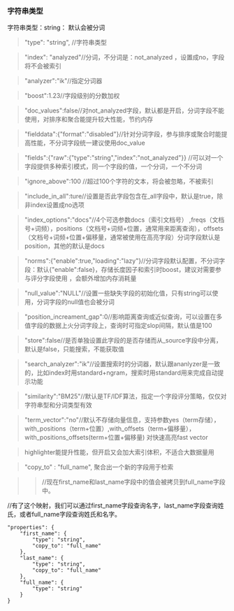 ### 字符串类型
字符串类型：string： 默认会被分词
> "type": "string", //字符串类型

> "index": "analyzed"//分词，不分词是：not_analyzed ，设置成no，字段将不会被索引

> "analyzer":"ik"//指定分词器

> "boost":1.23//字段级别的分数加权

> "doc_values":false//对not_analyzed字段，默认都是开启，分词字段不能使用，对排序和聚合能提升较大性能，节约内存

> "fielddata":{"format":"disabled"}//针对分词字段，参与排序或聚合时能提高性能，不分词字段统一建议使用doc_value

> "fields":{"raw":{"type":"string","index":"not_analyzed"}} //可以对一个字段提供多种索引模式，同一个字段的值，一个分词，一个不分词

> "ignore_above":100 //超过100个字符的文本，将会被忽略，不被索引

> "include_in_all":ture//设置是否此字段包含在_all字段中，默认是true，除非index设置成no选项

> "index_options":"docs"//4个可选参数docs（索引文档号） ,freqs（文档号+词频），positions（文档号+词频+位置，通常用来距离查询），offsets（文档号+词频+位置+偏移量，通常被使用在高亮字段）分词字段默认是position，其他的默认是docs

> "norms":{"enable":true,"loading":"lazy"}//分词字段默认配置，不分词字段：默认{"enable":false}，存储长度因子和索引时boost，建议对需要参与评分字段使用 ，会额外增加内存消耗量

> "null_value":"NULL"//设置一些缺失字段的初始化值，只有string可以使用，分词字段的null值也会被分词

> "position_increament_gap":0//影响距离查询或近似查询，可以设置在多值字段的数据上火分词字段上，查询时可指定slop间隔，默认值是100

> "store":false//是否单独设置此字段的是否存储而从_source字段中分离，默认是false，只能搜索，不能获取值

> "search_analyzer":"ik"//设置搜索时的分词器，默认跟ananlyzer是一致的，比如index时用standard+ngram，搜索时用standard用来完成自动提示功能

> "similarity":"BM25"//默认是TF/IDF算法，指定一个字段评分策略，仅仅对字符串型和分词类型有效

> "term_vector":"no"//默认不存储向量信息，支持参数yes（term存储），with_positions（term+位置）,with_offsets（term+偏移量），with_positions_offsets(term+位置+偏移量) 对快速高亮fast vector

> highlighter能提升性能，但开启又会加大索引体积，不适合大数据量用

> "copy_to" : "full_name", 聚合出一个新的字段用于检索

>> //现在first_name和last_name字段中的值会被拷贝到full_name字段中。

//有了这个映射，我们可以通过first_name字段查询名字，last_name字段查询姓氏，或者full_name字段查询姓氏和名字。

```shell
"properties": {
	"first_name": {
		"type": "string",
		"copy_to": "full_name"
	},
	"last_name": {
		"type": "string",
		"copy_to": "full_name"
	},
	"full_name": {
		"type": "string"
	}
}
```
